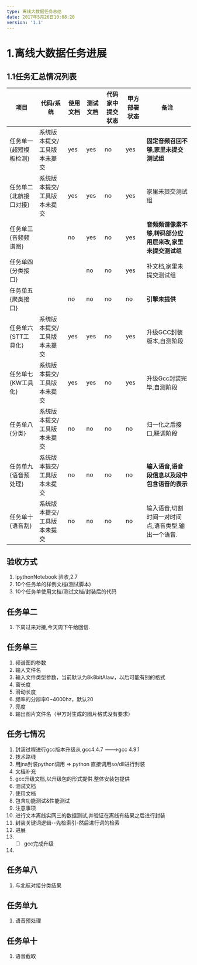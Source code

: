 ```yaml
---
type: 离线大数据任务总结
date: 2017年5月26日10:08:20
version: '1.1'
---
```



# 1.离线大数据任务进展

## 1.1任务汇总情况列表
项目  |代码/系统|使用文档|测试文档|代码家中提交状态|甲方部署状态|备注  
--|---|--|--|--|--|--
任务单一{超短模板检测}|系统版本提交/工具版本未提交 |yes|yes|no|yes| **固定音频召回不够,家里未提交测试组**
任务单二{北航接口对接}|系统版本提交/工具版本未提交 |yes|yes|no|yes|家里未提交测试组
任务单三{音频频谱图}| |no|yes|no|yes|**音频频谱像素不够,转码部分应用层来改,家里未提交测试组**
任务单四{分类接口}| ||no|no|yes|补文档,家里未提交测试组
任务单五{聚类接口}| |no|no|no|no|**引擎未提供**
任务单六{STT工具化}|系统版本提交/工具版本未提交 |yes|yes|no|yes|升级GCC封装版本,自测阶段
任务单七{KW工具化}|系统版本提交/工具版本未提交 |yes|yes|no|yes|升级Gcc封装完毕,自测阶段
任务单八{分类}|系统版本提交/工具版本未提交 |no|no|no|no|归一化之后接口,联调阶段
任务单九{语音预处理}|系统版本提交/工具版本未提交 |no|no|no|no|**输入语音,语音段信息以及段中包含语音的表示**
任务单十{语音割}|系统版本提交/工具版本未提交 |no|no|no|no|输入语音,切割时间一对时间点,语音类型,输出一个语音.

## 验收方式
1. ipythonNotebook 验收,2.7
2. 10个任务单的样例文档(测试脚本)
3. 10个任务单使用文档/测试文档/封装后的代码



## 任务单二
1. 下周过来对接,今天周下午给回信.

## 任务单三
1. 频谱图的参数
  2. 输入文件名
  3. 输入文件类型参数，当前默认为8k8bitAlaw，以后可能有别的格式
  4. 窗长度
  5. 滑动长度
  6. 频率的分辨率0~4000hz，默认20
  7. 亮度
  8. 输出图片文件名（甲方对生成的图片格式没有要求）

## 任务七情况
1. 封装过程进行gcc版本升级从 gcc4.4.7  --->gcc 4.9.1
2. 技术路线
  3. 用jna封装python调用  => python 直接调用so/dll进行封装
3. 文档补充
  4. gcc升级文档,以升级包的形式提供.整体安装包提供
  5. 测试文档
  6. 使用文档
  6. 包含功能测试&性能测试
2. 注意事项
  3. 进行文本离线实网三的数据测试,并验证在离线有结果之后进行封装
  4. 封装关键词逻辑--先检索引-然后进行词的检索
3. 进展
  4. - [ ] gcc完成升级
  5.

  ## 任务单八
1. 与北航对接分类结果

## 任务单九
1. 语音预处理

## 任务单十
1. 语音截取
